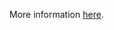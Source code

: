 More information [here](https://docs.prismacloud.io/en/enterprise-edition/policy-reference/azure-policies/azure-general-policies/bc-azure-2-26).
